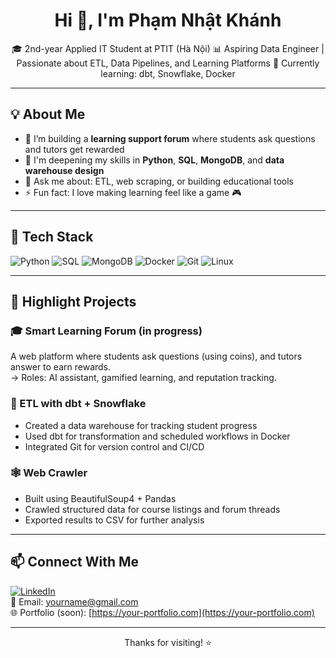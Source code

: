 <h1 align="center">Hi 👋, I'm Phạm Nhật Khánh</h1>

<p align="center">
🎓 2nd-year Applied IT Student at PTIT (Hà Nội)  
📊 Aspiring Data Engineer | Passionate about ETL, Data Pipelines, and Learning Platforms  
🚀 Currently learning: dbt, Snowflake, Docker
</p>

---

## 💡 About Me

- 🔭 I’m building a **learning support forum** where students ask questions and tutors get rewarded  
- 🌱 I'm deepening my skills in **Python**, **SQL**, **MongoDB**, and **data warehouse design**  
- 💬 Ask me about: ETL, web scraping, or building educational tools  
- ⚡ Fun fact: I love making learning feel like a game 🎮

---

## 🔨 Tech Stack

![Python](https://img.shields.io/badge/Python-3670A0?style=for-the-badge&logo=python&logoColor=white)
![SQL](https://img.shields.io/badge/SQL-003B57?style=for-the-badge&logo=mysql&logoColor=white)
![MongoDB](https://img.shields.io/badge/MongoDB-4DB33D?style=for-the-badge&logo=mongodb&logoColor=white)
![Docker](https://img.shields.io/badge/Docker-0db7ed?style=for-the-badge&logo=docker&logoColor=white)
![Git](https://img.shields.io/badge/Git-F05032?style=for-the-badge&logo=git&logoColor=white)
![Linux](https://img.shields.io/badge/Linux-FCC624?style=for-the-badge&logo=linux&logoColor=black)

---

## 📂 Highlight Projects

### 🎓 Smart Learning Forum (in progress)
A web platform where students ask questions (using coins), and tutors answer to earn rewards.  
→ Roles: AI assistant, gamified learning, and reputation tracking.

### 🧱 ETL with dbt + Snowflake
- Created a data warehouse for tracking student progress  
- Used dbt for transformation and scheduled workflows in Docker  
- Integrated Git for version control and CI/CD

### 🕸 Web Crawler
- Built using BeautifulSoup4 + Pandas  
- Crawled structured data for course listings and forum threads  
- Exported results to CSV for further analysis

---

## 📫 Connect With Me

[![LinkedIn](https://img.shields.io/badge/LinkedIn-blue?style=flat&logo=linkedin&logoColor=white)](https://linkedin.com/in/your-link)  
📧 Email: yourname@gmail.com  
🌐 Portfolio (soon): [https://your-portfolio.com](https://your-portfolio.com)

---

<p align="center">
  Thanks for visiting! ⭐️
</p>
